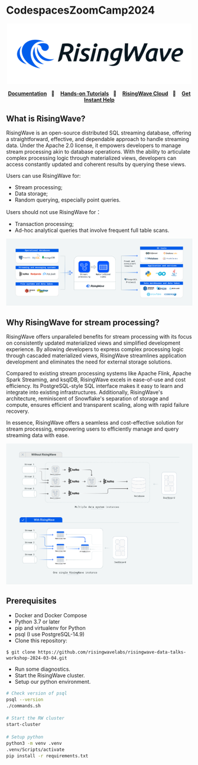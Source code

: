 # CodespacesZoomCamp2024

<p align="center">
  <picture>
    <source srcset="https://github.com/risingwavelabs/risingwave/blob/main/.github/RisingWave-logo-dark.svg" width="500px" media="(prefers-color-scheme: dark)">
    <img src="https://github.com/risingwavelabs/risingwave/blob/main/.github/RisingWave-logo-light.svg" width="500px">
  </picture>
</p>


</div>

<p align="center">
  <a
    href="https://docs.risingwave.com/"
    target="_blank"
  ><b>Documentation</b></a>&nbsp;&nbsp;&nbsp;📑&nbsp;&nbsp;&nbsp;
  <a
    href="https://tutorials.risingwave.com/"
    target="_blank"
  ><b>Hands-on Tutorials</b></a>&nbsp;&nbsp;&nbsp;🎯&nbsp;&nbsp;&nbsp;
  <a
    href="https://cloud.risingwave.com/"
    target="_blank"
  ><b>RisingWave Cloud</b></a>&nbsp;&nbsp;&nbsp;🚀&nbsp;&nbsp;&nbsp;
  <a
    href="https://risingwave.com/slack"
    target="_blank"
  >
    <b>Get Instant Help</b>
  </a>
</p>


## What is RisingWave?
RisingWave is an open-source distributed SQL streaming database, offering a straightforward, effective, and dependable approach to handle streaming data. Under the Apache 2.0 license, it empowers developers to manage stream processing akin to database operations. With the ability to articulate complex processing logic through materialized views, developers can access constantly updated and coherent results by querying these views.

Users can use RisingWave for:
- Stream processing;
- Data storage;
- Random querying, especially point queries.

Users should not use RisingWave for：
- Transaction processing;
- Ad-hoc analytical queries that involve frequent full table scans.

![001](https://github.com/Yokanisha/CodespacesZoomCamp2024/blob/main/Image/001.jpg)

## Why RisingWave for stream processing?
RisingWave offers unparalleled benefits for stream processing with its focus on consistently updated materialized views and simplified development experience. By allowing developers to express complex processing logic through cascaded materialized views, RisingWave streamlines application development and eliminates the need for external storage solutions.

Compared to existing stream processing systems like Apache Flink, Apache Spark Streaming, and ksqlDB, RisingWave excels in ease-of-use and cost efficiency. Its PostgreSQL-style SQL interface makes it easy to learn and integrate into existing infrastructures. Additionally, RisingWave's architecture, reminiscent of Snowflake's separation of storage and compute, ensures efficient and transparent scaling, along with rapid failure recovery.

In essence, RisingWave offers a seamless and cost-effective solution for stream processing, empowering users to efficiently manage and query streaming data with ease.


![002](https://github.com/Yokanisha/CodespacesZoomCamp2024/blob/main/Image/002.jpg)



## Prerequisites

- Docker and Docker Compose
- Python 3.7 or later
- pip and virtualenv for Python
- psql (I use PostgreSQL-14.9)
- Clone this repository:
```
$ git clone https://github.com/risingwavelabs/risingwave-data-talks-workshop-2024-03-04.git
```

- Run some diagnostics.
- Start the RisingWave cluster.
- Setup our python environment.
```bash
# Check version of psql
psql --version
./commands.sh

# Start the RW cluster
start-cluster

# Setup python
python3 -m venv .venv
.venv/Scripts/activate
pip install -r requirements.txt
```



